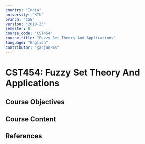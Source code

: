 ```yaml
---
country: "India"
university: "KTU"
branch: "CSE"
version: "2019-23"
semester: 8
course_code: "CST454"
course_title: "Fuzzy Set Theory And Applications"
language: "English"
contributor: "@arjun-ms"
---
```


# CST454: Fuzzy Set Theory And Applications

## Course Objectives
<!-- Add your objectives here -->

## Course Content
<!-- Add your syllabus content here -->

## References
<!-- Add reference books here -->
